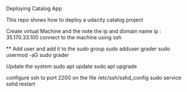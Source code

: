 Deploying Catalog App

This repo shows how to deploy a udacity catalog project 

Create virtual Machine
and the note the ip and domain name
ip : 35.170.33.100
connect to the machine using ssh

** Add user and add it to the sudo group
sudo adduser grader
sudo usermod -aG sudo grader

Update the system
sudo apt update 
sudo apt upgrade


configure ssh to port 2200 on the file /etc/ssh/sshd_config
sudo service sshd restart




